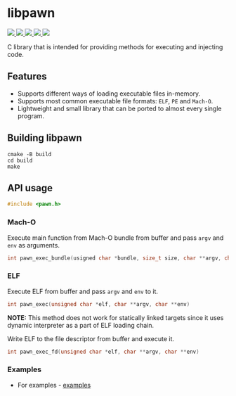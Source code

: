 # libpawn

<p>
    <a href="https://entysec.com">
        <img src="https://img.shields.io/badge/developer-EntySec-blue.svg">
    </a>
    <a href="https://github.com/EntySec/libpawn">
        <img src="https://img.shields.io/badge/language-C-grey.svg">
    </a>
    <a href="https://github.com/EntySec/libpawn/forks">
        <img src="https://img.shields.io/github/forks/EntySec/libpawn?color=green">
    </a>
    <a href="https://github.com/EntySec/libpawn/stargazers">
        <img src="https://img.shields.io/github/stars/EntySec/libpawn?color=yellow">
    </a>
    <a href="https://www.codefactor.io/repository/github/EntySec/libpawn">
        <img src="https://www.codefactor.io/repository/github/EntySec/libpawn/badge">
    </a>
</p>

C library that is intended for providing methods for executing and injecting code.

## Features

* Supports different ways of loading executable files in-memory.
* Supports most common executable file formats: `ELF`, `PE` and `Mach-O`.
* Lightweight and small library that can be ported to almost every single program.

## Building libpawn

```shell
cmake -B build
cd build
make
```

## API usage

```c
#include <pawn.h>
```

### Mach-O

Execute main function from Mach-O bundle from buffer and pass `argv` and `env` as arguments.

```c
int pawn_exec_bundle(usigned char *bundle, size_t size, char **argv, char **env);
```

### ELF

Execute ELF from buffer and pass `argv` and `env` to it.

```c
int pawn_exec(unsigned char *elf, char **argv, char **env)
```

**NOTE:** This method does not work for statically linked targets since it uses dynamic interpreter as a part of ELF loading chain.

Write ELF to the file descriptor from buffer and execute it.

```c
int pawn_exec_fd(unsigned char *elf, char **argv, char **env)
```

### Examples

* For examples - [examples](https://github.com/EntySec/libpawn/tree/main/examples)
